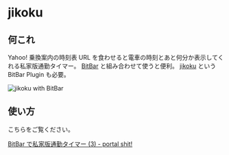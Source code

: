 # jikoku

## 何これ

Yahoo! 乗換案内の時刻表 URL を食わせると電車の時刻とあと何分か表示してくれる私家版通勤タイマー。 [BitBar](https://getbitbar.com/) と組み合わせて使うと便利。 [jikoku](https://github.com/morygonzalez/bitbar/blob/master/jikoku.1m.sh "bitbar/jikoku.1m.sh at master · morygonzalez/bitbar") という BitBar Plugin も必要。

![jikoku with BitBar](https://i.gyazo.com/50d4b4361791436db6ddabb94ae24ca4.png)

## 使い方

こちらをご覧ください。

[BitBar で私家版通勤タイマー (3) - portal shit!](https://portalshit.net/2016/11/02/private-command-line-commute-timer-3)
